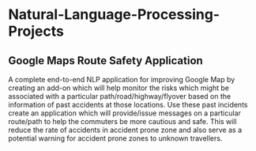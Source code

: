 # Natural-Language-Processing-Projects
Google Maps Route Safety Application
-------------------------------------------------------------------------------------------------------------------------------------------
A complete end-to-end NLP application for improving Google Map by creating an add-on which will help monitor the risks which might
be associated with a particular path/road/highway/flyover based on the information of past accidents at those locations.
Use these past incidents create an application which will provide/issue messages on a particular route/path to help the commuters be more 
cautious and safe.
This will reduce the rate of accidents in accident prone zone and also serve as a potential warning for accident prone zones to unknown 
travellers.
